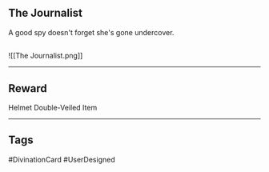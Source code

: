 ## The Journalist
A good spy doesn't forget she's gone undercover.
## 
![[The Journalist.png]]

---
## Reward
Helmet
Double-Veiled Item

---
## Tags
#DivinationCard
#UserDesigned
